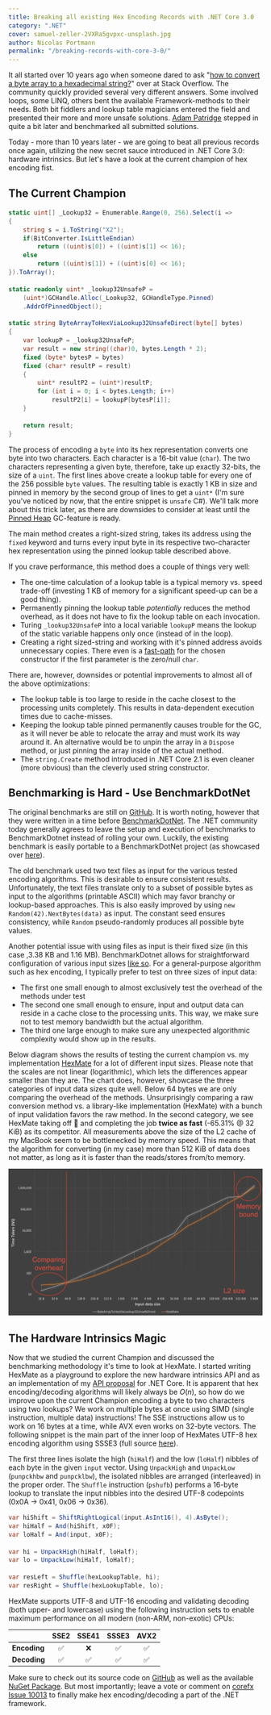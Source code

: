 ```yaml
---
title: Breaking all existing Hex Encoding Records with .NET Core 3.0
category: ".NET"
cover: samuel-zeller-2VXRa5gvpxc-unsplash.jpg
author: Nicolas Portmann
permalink: "/breaking-records-with-core-3-0/"
---
```


It all started over 10 years ago when someone dared to ask "[how to convert a byte array to a hexadecimal string?](https://stackoverflow.com/questions/311165/how-do-you-convert-a-byte-array-to-a-hexadecimal-string-and-vice-versa?answertab=oldest#tab-top "Question on StackOverflow")" over at Stack Overflow. The community quickly provided several very different answers. Some involved loops, some LINQ, others bent the available Framework-methods to their needs. Both bit fiddlers and lookup table magicians entered the field and presented their more and more unsafe solutions. [Adam Patridge](https://github.com/patridge "patridge - GitHub") stepped in quite a bit later and benchmarked all submitted solutions.

Today - more than 10 years later - we are going to beat all previous records once again, utilizing the new secret sauce introduced in .NET Core 3.0: hardware intrinsics. But let's have a look at the current champion of hex encoding fist.

## The Current Champion

```csharp
static uint[] _Lookup32 = Enumerable.Range(0, 256).Select(i => 
{
    string s = i.ToString("X2");
    if(BitConverter.IsLittleEndian)
        return ((uint)s[0]) + ((uint)s[1] << 16);
    else
        return ((uint)s[1]) + ((uint)s[0] << 16);
}).ToArray();

static readonly uint* _lookup32UnsafeP =
    (uint*)GCHandle.Alloc(_Lookup32, GCHandleType.Pinned)
    .AddrOfPinnedObject();

static string ByteArrayToHexViaLookup32UnsafeDirect(byte[] bytes)
{
    var lookupP = _lookup32UnsafeP;
    var result = new string((char)0, bytes.Length * 2);
    fixed (byte* bytesP = bytes)
    fixed (char* resultP = result)
    {
        uint* resultP2 = (uint*)resultP;
        for (int i = 0; i < bytes.Length; i++)
            resultP2[i] = lookupP[bytesP[i]];
    }

    return result;
}
```

The process of encoding a `byte` into its hex representation converts one byte into two characters. Each character is a 16-bit value (`char`). The two characters representing a given byte, therefore, take up exactly 32-bits, the size of a `uint`. The first lines above create a lookup table for every one of the 256 possible `byte` values. The resulting table is exactly 1 KB in size and pinned in memory by the second group of lines to get a `uint*` (I'm sure you've noticed by now, that the entire snippet is `unsafe` C#). We'll talk more about this trick later, as there are downsides to consider at least until the [Pinned Heap](https://github.com/dotnet/coreclr/blob/master/Documentation/design-docs/PinnedHeap.md "PinnedHeap.md - CoreCLR Documentation") GC-feature is ready.

The main method creates a right-sized string, takes its address using the `fixed` keyword and turns every input byte in its respective two-character hex representation using the pinned lookup table described above.

If you crave performance, this method does a couple of things very well:

* The one-time calculation of a lookup table is a typical memory vs. speed trade-off (investing 1 KB of memory for a significant speed-up can be a good thing).
* Permanently pinning the lookup table *potentially* reduces the method overhead, as it does not have to fix the lookup table on each invocation.
* Turing `_lookup32UnsafeP` into a local variable `lookupP` means the lookup of the static variable happens only once (instead of in the loop).
* Creating a right sized-string and working with it's pinned address avoids unnecessary copies. There even is a [fast-path](https://github.com/dotnet/coreclr/blob/5937becd8823312d6b2d490a4d977ec663def72d/src/System.Private.CoreLib/shared/System/String.cs#L280 "String.cs - CoreCLR - GitHub") for the chosen constructor if the first parameter is the zero/null `char`.

There are, however, downsides or potential improvements to almost all of the above optimizations:

* The lookup table is too large to reside in the cache closest to the processing units completely. This results in data-dependent execution times due to cache-misses.
* Keeping the lookup table pinned permanently causes trouble for the GC, as it will never be able to relocate the array and must work its way around it. An alternative would be to unpin the array in a `Dispose` method, or just pinning the array inside of the actual method.
* The `string.Create` method introduced in .NET Core 2.1 is even cleaner (more obvious) than the cleverly used string constructor.

## Benchmarking is Hard - Use BenchmarkDotNet

The original benchmarks are still on [GitHub](https://github.com/patridge/PerformanceStubs "PerformanceStubs - patridge - GitHub"). It is worth noting, however that they were written in a time before [BenchmarkDotNet](https://benchmarkdotnet.org/ "BenchmarkDotNet.org"). The .NET community today generally agrees to leave the setup and execution of benchmarks to BenchmarkDotnet instead of rolling your own. Luckily, the existing benchmark is easily portable to a BenchmarkDotNet project (as showcased over [here](https://github.com/tkp1n/HexMate/blob/blog/HexMate.Benchmarks/BlogBench.cs "BlogBench.cs - HexMate - GitHub")).

The old benchmark used two text files as input for the various tested encoding algorithms. This is desirable to ensure consistent results. Unfortunately, the text files translate only to a subset of possible bytes as input to the algorithms (printable ASCII) which may favor branchy or lookup-based approaches. This is also easily improved by using `new Random(42).NextBytes(data)` as input. The constant seed ensures consistency, while `Random` pseudo-randomly produces all possible byte values.

Another potential issue with using files as input is their fixed size (in this case ,3.38 KB and 1.16 MB). BenchmarkDotnet allows for straightforward configuration of various input sizes [like so](https://github.com/tkp1n/HexMate/blob/b7f7e89252d2cc8a03f65e32566fcb4ce4963ee5/HexMate.Benchmarks/BlogBench.cs#L16 "BlogBench.cs - HexMate - GitHub"). For a general-purpose algorithm such as hex encoding, I typically prefer to test on three sizes of input data:

* The first one small enough to almost exclusively test the overhead of the methods under test
* The second one small enough to ensure, input and output data can reside in a cache close to the processing units. This way, we make sure not to test memory bandwidth but the actual algorithm.
* The third one large enough to make sure any unexpected algorithmic complexity would show up in the results.

Below diagram shows the results of testing the current champion vs. my implementation [HexMate](https://github.com/tkp1n/HexMate "HexMate - GitHub") for a lot of different input sizes. Please note that the scales are not linear (logarithmic), which lets the differences appear smaller than they are. The chart does, however, showcase the three categories of input data sizes quite well. Below 64 bytes we are only comparing the overhead of the methods. Unsurprisingly comparing a raw conversion method vs. a library-like implementation (HexMate) with a bunch of input validation favors the raw method. In the second category, we see HexMate taking off 🚀 and completing the job **twice as fast** (-65.31% @ 32 KiB) as its competitor. All measurements above the size of the L2 cache of my MacBook seem to be bottlenecked by memory speed. This means that the algorithm for converting (in my case) more than 512 KiB of data does not matter, as long as it is faster than the reads/stores from/to memory.

![HexMate vs ByteArrayToHexViaLookup32UnsafeDirect](HexMate.png)

## The Hardware Intrinsics Magic

Now that we studied the current Champion and discussed the benchmarking methodology it's time to look at HexMate. I started writing HexMate as a playground to explore the new hardware intrinsics API and as an implementation of my [API proposal](https://github.com/dotnet/corefx/issues/10013#issuecomment-511112311 "Hex API Proposal - CoreFX - GitHub") for .NET Core. It is apparent that hex encoding/decoding algorithms will likely always be $O(n)$, so how do we improve upon the current Champion encoding a byte to two characters using two lookups? We work on multiple bytes at once using SIMD (single instruction, multiple data) instructions! The SSE instructions allow us to work on 16 bytes at a time, while AVX even works on 32-byte vectors. The following snippet is the main part of the inner loop of HexMates UTF-8 hex encoding algorithm using SSSE3 (full source [here](https://github.com/tkp1n/HexMate/blob/master/HexMate/Formatter/Utf8/Utf8HexFormatter.Ssse3.cs "Utf8HexFormatter.Ssse3.cs - HexMate - GitHub")).

The first three lines isolate the high (`hiHalf`) and the low (`loHalf`) nibbles of each byte in the given `input` vector. Using `UnpackHigh` and `UnpackLow` (`punpckhbw` and `punpcklbw`), the isolated nibbles are arranged (interleaved) in the proper order. The `Shuffle` instruction (`pshufb`) performs a 16-byte lookup to translate the input nibbles into the desired UTF-8 codepoints (0x0A -> 0x41, 0x06 -> 0x36).

```csharp
var hiShift = ShiftRightLogical(input.AsInt16(), 4).AsByte();
var hiHalf = And(hiShift, x0F);
var loHalf = And(input, x0F);

var hi = UnpackHigh(hiHalf, loHalf);
var lo = UnpackLow(hiHalf, loHalf);

var resLeft = Shuffle(hexLookupTable, hi);
var resRight = Shuffle(hexLookupTable, lo);
```

HexMate supports UTF-8 and UTF-16 encoding and validating decoding (both upper- and lowercase) using the following instruction sets to enable maximum performance on all modern (non-ARM, non-exotic) CPUs:

|              | **SSE2** | **SSE41** | **SSSE3** | **AVX2** |
|--------------|:--------:|:---------:|:---------:|:--------:|
| **Encoding** |     ✅    |     ❌      |     ✅     |     ✅    |
| **Decoding** |     ✅    |     ✅     |     ✅     |     ✅    |

Make sure to check out its source code on [GitHub](https://github.com/tkp1n/HexMate "HexMate - GitHub") as well as the available [NuGet Package](https://www.nuget.org/packages/HexMate/ "HexMate - NuGet"). But most importantly; leave a vote or comment on [corefx Issue 10013](https://github.com/dotnet/corefx/issues/10013 "Issue #10013 - CoreFX - GitHub") to finally make hex encoding/decoding a part of the .NET framework.
